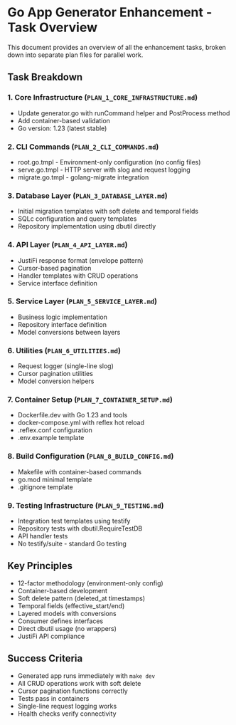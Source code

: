 # Go App Generator Enhancement - Task Overview

This document provides an overview of all the enhancement tasks, broken down into separate plan files for parallel work.

## Task Breakdown

### 1. Core Infrastructure (`PLAN_1_CORE_INFRASTRUCTURE.md`)
- Update generator.go with runCommand helper and PostProcess method
- Add container-based validation
- Go version: 1.23 (latest stable)

### 2. CLI Commands (`PLAN_2_CLI_COMMANDS.md`)
- root.go.tmpl - Environment-only configuration (no config files)
- serve.go.tmpl - HTTP server with slog and request logging
- migrate.go.tmpl - golang-migrate integration

### 3. Database Layer (`PLAN_3_DATABASE_LAYER.md`)
- Initial migration templates with soft delete and temporal fields
- SQLc configuration and query templates
- Repository implementation using dbutil directly

### 4. API Layer (`PLAN_4_API_LAYER.md`)
- JustiFi response format (envelope pattern)
- Cursor-based pagination
- Handler templates with CRUD operations
- Service interface definition

### 5. Service Layer (`PLAN_5_SERVICE_LAYER.md`)
- Business logic implementation
- Repository interface definition
- Model conversions between layers

### 6. Utilities (`PLAN_6_UTILITIES.md`)
- Request logger (single-line slog)
- Cursor pagination utilities
- Model conversion helpers

### 7. Container Setup (`PLAN_7_CONTAINER_SETUP.md`)
- Dockerfile.dev with Go 1.23 and tools
- docker-compose.yml with reflex hot reload
- .reflex.conf configuration
- .env.example template

### 8. Build Configuration (`PLAN_8_BUILD_CONFIG.md`)
- Makefile with container-based commands
- go.mod minimal template
- .gitignore template

### 9. Testing Infrastructure (`PLAN_9_TESTING.md`)
- Integration test templates using testify
- Repository tests with dbutil.RequireTestDB
- API handler tests
- No testify/suite - standard Go testing

## Key Principles
- 12-factor methodology (environment-only config)
- Container-based development
- Soft delete pattern (deleted_at timestamps)
- Temporal fields (effective_start/end)
- Layered models with conversions
- Consumer defines interfaces
- Direct dbutil usage (no wrappers)
- JustiFi API compliance

## Success Criteria
- Generated app runs immediately with `make dev`
- All CRUD operations work with soft delete
- Cursor pagination functions correctly
- Tests pass in containers
- Single-line request logging works
- Health checks verify connectivity